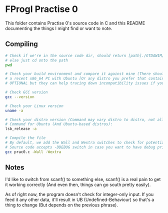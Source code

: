 # FProgI Practise 0

This folder contains Practise 0's source code in C and this README documenting the things I might find or want to note.

## Compiling

```bash
# Check if we're in the source code dir, should return [path]./GTDAWIM/FProgI/PR0
# else just cd onto the path
pwd

# Check your build environment and compare it against mine (There should not be problems if yo're using
# a recent x86_64 PC with Ubuntu [Or any distro you prefer that contains GNUs C Compiler]), next steps are
# OPTIONAL but they can help tracing down incompatibility issues if you can't compile the code succesfully

# Check GCC version
gcc --version

# Check your Linux version
uname -a

# Check your distro version (Command may vary distro to distro, not all are based-off Debian!)
# Command for Ubuntu (And Ubuntu-based distros):
lsb_release -a

# Compile the file
# By default, we add the Wall and Wextra switches to check for potential warnings at compile time.
# Source code accepts -DDEBUG switch in case you want to have debug printf()s
gcc prac0.c -Wall -Wextra
```

## Notes

I'd like to switch from scanf() to something else, scanf() is a real pain to get it working correctly (And even then, things can go south pretty easily).

As of right now, the program doesn't check for integer-only input. If you feed it any other data, it'll result in UB (Undefined-Behaviour) so that's a thing
to change (But depends on the previous phrase).